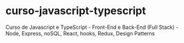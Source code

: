 # curso-javascript-typescript
 Curso de Javascript e TypeScript - Front-End e Back-End (Full Stack) - Node, Express, noSQL, React, hooks, Redux, Design Patterns
